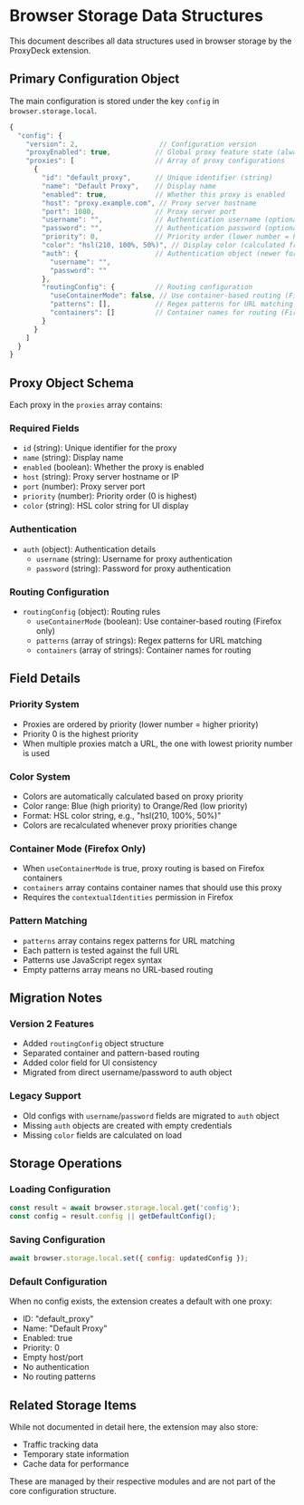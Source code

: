 # Browser Storage Data Structures

This document describes all data structures used in browser storage by the ProxyDeck extension.

## Primary Configuration Object

The main configuration is stored under the key `config` in `browser.storage.local`.

```javascript
{
  "config": {
    "version": 2,                    // Configuration version
    "proxyEnabled": true,           // Global proxy feature state (always true in current implementation)
    "proxies": [                    // Array of proxy configurations
      {
        "id": "default_proxy",      // Unique identifier (string)
        "name": "Default Proxy",    // Display name
        "enabled": true,            // Whether this proxy is enabled
        "host": "proxy.example.com", // Proxy server hostname
        "port": 1080,               // Proxy server port
        "username": "",             // Authentication username (optional)
        "password": "",             // Authentication password (optional)
        "priority": 0,              // Priority order (lower number = higher priority)
        "color": "hsl(210, 100%, 50%)", // Display color (calculated from priority)
        "auth": {                   // Authentication object (newer format)
          "username": "",
          "password": ""
        },
        "routingConfig": {          // Routing configuration
          "useContainerMode": false, // Use container-based routing (Firefox only)
          "patterns": [],           // Regex patterns for URL matching
          "containers": []          // Container names for routing (Firefox only)
        }
      }
    ]
  }
}
```

## Proxy Object Schema

Each proxy in the `proxies` array contains:

### Required Fields
- `id` (string): Unique identifier for the proxy
- `name` (string): Display name
- `enabled` (boolean): Whether the proxy is enabled
- `host` (string): Proxy server hostname or IP
- `port` (number): Proxy server port
- `priority` (number): Priority order (0 is highest)
- `color` (string): HSL color string for UI display

### Authentication
- `auth` (object): Authentication details
  - `username` (string): Username for proxy authentication
  - `password` (string): Password for proxy authentication

### Routing Configuration
- `routingConfig` (object): Routing rules
  - `useContainerMode` (boolean): Use container-based routing (Firefox only)
  - `patterns` (array of strings): Regex patterns for URL matching
  - `containers` (array of strings): Container names for routing

## Field Details

### Priority System
- Proxies are ordered by priority (lower number = higher priority)
- Priority 0 is the highest priority
- When multiple proxies match a URL, the one with lowest priority number is used

### Color System
- Colors are automatically calculated based on proxy priority
- Color range: Blue (high priority) to Orange/Red (low priority)
- Format: HSL color string, e.g., "hsl(210, 100%, 50%)"
- Colors are recalculated whenever proxy priorities change

### Container Mode (Firefox Only)
- When `useContainerMode` is true, proxy routing is based on Firefox containers
- `containers` array contains container names that should use this proxy
- Requires the `contextualIdentities` permission in Firefox

### Pattern Matching
- `patterns` array contains regex patterns for URL matching
- Each pattern is tested against the full URL
- Patterns use JavaScript regex syntax
- Empty patterns array means no URL-based routing

## Migration Notes

### Version 2 Features
- Added `routingConfig` object structure
- Separated container and pattern-based routing
- Added color field for UI consistency
- Migrated from direct username/password to auth object

### Legacy Support
- Old configs with `username`/`password` fields are migrated to `auth` object
- Missing `auth` objects are created with empty credentials
- Missing `color` fields are calculated on load

## Storage Operations

### Loading Configuration
```javascript
const result = await browser.storage.local.get('config');
const config = result.config || getDefaultConfig();
```

### Saving Configuration
```javascript
await browser.storage.local.set({ config: updatedConfig });
```

### Default Configuration
When no config exists, the extension creates a default with one proxy:
- ID: "default_proxy"
- Name: "Default Proxy"
- Enabled: true
- Priority: 0
- Empty host/port
- No authentication
- No routing patterns

## Related Storage Items

While not documented in detail here, the extension may also store:
- Traffic tracking data
- Temporary state information
- Cache data for performance

These are managed by their respective modules and are not part of the core configuration structure.